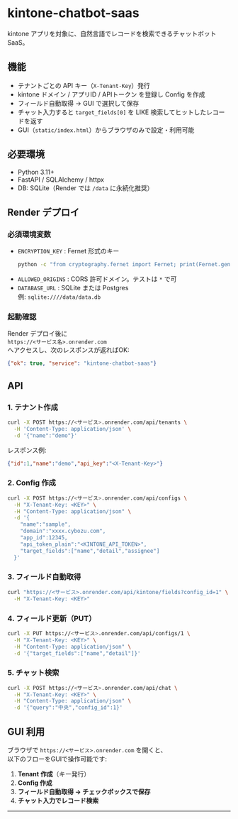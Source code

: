 # kintone-chatbot-saas

kintone アプリを対象に、自然言語でレコードを検索できるチャットボット SaaS。

## 機能

- テナントごとの API キー（`X-Tenant-Key`）発行
- kintone ドメイン / アプリID / APIトークン を登録し Config を作成
- フィールド自動取得 → GUI で選択して保存
- チャット入力すると `target_fields[0]` を LIKE 検索してヒットしたレコードを返す
- GUI（`static/index.html`）からブラウザのみで設定・利用可能

## 必要環境

- Python 3.11+
- FastAPI / SQLAlchemy / httpx
- DB: SQLite（Render では `/data` に永続化推奨）

## Render デプロイ

### 必須環境変数
- `ENCRYPTION_KEY` : Fernet 形式のキー  
  ```bash
  python -c "from cryptography.fernet import Fernet; print(Fernet.generate_key().decode())"
  ```
- `ALLOWED_ORIGINS` : CORS 許可ドメイン。テストは `*` で可
- `DATABASE_URL` : SQLite または Postgres  
  例: `sqlite:////data/data.db`

### 起動確認
Render デプロイ後に  
`https://<サービス名>.onrender.com`  
へアクセスし、次のレスポンスが返ればOK:
```json
{"ok": true, "service": "kintone-chatbot-saas"}
```

## API

### 1. テナント作成
```bash
curl -X POST https://<サービス>.onrender.com/api/tenants \
  -H 'Content-Type: application/json' \
  -d '{"name":"demo"}'
```

レスポンス例:
```json
{"id":1,"name":"demo","api_key":"<X-Tenant-Key>"}
```

### 2. Config 作成
```bash
curl -X POST https://<サービス>.onrender.com/api/configs \
  -H "X-Tenant-Key: <KEY>" \
  -H "Content-Type: application/json" \
  -d '{
    "name":"sample",
    "domain":"xxxx.cybozu.com",
    "app_id":12345,
    "api_token_plain":"<KINTONE_API_TOKEN>",
    "target_fields":["name","detail","assignee"]
  }'
```

### 3. フィールド自動取得
```bash
curl "https://<サービス>.onrender.com/api/kintone/fields?config_id=1" \
  -H "X-Tenant-Key: <KEY>"
```

### 4. フィールド更新（PUT）
```bash
curl -X PUT https://<サービス>.onrender.com/api/configs/1 \
  -H "X-Tenant-Key: <KEY>" \
  -H "Content-Type: application/json" \
  -d '{"target_fields":["name","detail"]}'
```

### 5. チャット検索
```bash
curl -X POST https://<サービス>.onrender.com/api/chat \
  -H "X-Tenant-Key: <KEY>" \
  -H "Content-Type: application/json" \
  -d '{"query":"中央","config_id":1}'
```

## GUI 利用

ブラウザで `https://<サービス>.onrender.com` を開くと、  
以下のフローをGUIで操作可能です:

1. **Tenant 作成**（キー発行）
2. **Config 作成**
3. **フィールド自動取得 → チェックボックスで保存**
4. **チャット入力でレコード検索**

---
